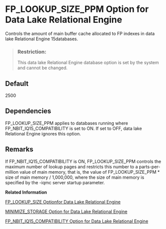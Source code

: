 <!-- loioa636a3a184f21015bd0190caa12fa1a2 -->

# FP\_LOOKUP\_SIZE\_PPM Option for Data Lake Relational Engine

Controls the amount of main buffer cache allocated to FP indexes in data lake Relational Engine 15databases.



> ### Restriction:  
> This data lake Relational Engine database option is set by the system and cannot be changed.



<a name="loioa636a3a184f21015bd0190caa12fa1a2__iq_refso_548"/>

## Default

2500



## Dependencies

FP\_LOOKUP\_SIZE\_PPM applies to databases running where FP\_NBIT\_IQ15\_COMPATIBILITY is set to ON. If set to OFF, data lake Relational Engine ignores this option.



<a name="loioa636a3a184f21015bd0190caa12fa1a2__iq_refso_550"/>

## Remarks

If FP\_NBIT\_IQ15\_COMPATIBILITY is ON, FP\_LOOKUP\_SIZE\_PPM controls the maximum number of lookup pages and restricts this number to a parts-per-million value of main memory, that is, the value of FP\_LOOKUP\_SIZE\_PPM \* size of main memory / 1,000,000, where the size of main memory is specified by the -iqmc server startup parameter.

**Related Information**  


[FP\_LOOKUP\_SIZE Optionfor Data Lake Relational Engine](fp-lookup-size-optionfor-data-lake-relational-engine-a63673f.md "Specifies the number of lookup pages and cache memory allocated for Lookup FP indexes in data lake Relational Engine databases.")

[MINIMIZE\_STORAGE Option for Data Lake Relational Engine](minimize-storage-option-for-data-lake-relational-engine-a64115e.md "Minimizes use of storagespace for newly created columns in data lake Relational Engine databases.")

[FP\_NBIT\_IQ15\_COMPATIBILITY Option for Data Lake Relational Engine](fp-nbit-iq15-compatibility-option-for-data-lake-relational-engine-a874375.md "Provides support for tokenized FP indexes similar to that available in data lake Relational Engine.")

